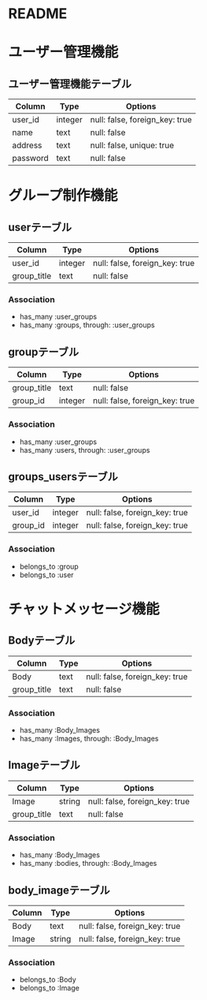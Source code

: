 # README

# ユーザー管理機能

## ユーザー管理機能テーブル

|Column|Type|Options|
|------|----|-------|
|user_id|integer|null: false, foreign_key: true|
|name|text|null: false|
|address|text|null: false, unique: true|
|password|text|null: false|


# グループ制作機能

## userテーブル
|Column|Type|Options|
|------|----|-------|
|user_id|integer|null: false, foreign_key: true|
|group_title|text|null: false|
### Association
- has_many :user_groups
- has_many :groups, through: :user_groups

## groupテーブル
|Column|Type|Options|
|------|----|-------|
|group_title|text|null: false|
|group_id|integer|null: false, foreign_key: true|
### Association
- has_many :user_groups
- has_many :users, through: :user_groups

## groups_usersテーブル
|Column|Type|Options|
|------|----|-------|
|user_id|integer|null: false, foreign_key: true|
|group_id|integer|null: false, foreign_key: true|
### Association
- belongs_to :group
- belongs_to :user


# チャットメッセージ機能

## Bodyテーブル
|Column|Type|Options|
|------|----|-------|
|Body|text|null: false, foreign_key: true|
|group_title|text|null: false|
### Association
- has_many :Body_Images
- has_many :Images, through: :Body_Images

## Imageテーブル
|Column|Type|Options|
|------|----|-------|
|Image|string|null: false, foreign_key: true|
|group_title|text|null: false|
### Association
- has_many :Body_Images
- has_many :bodies, through: :Body_Images

## body_imageテーブル
|Column|Type|Options|
|------|----|-------|
|Body|text|null: false, foreign_key: true|
|Image|string|null: false, foreign_key: true|
### Association
- belongs_to :Body
- belongs_to :Image